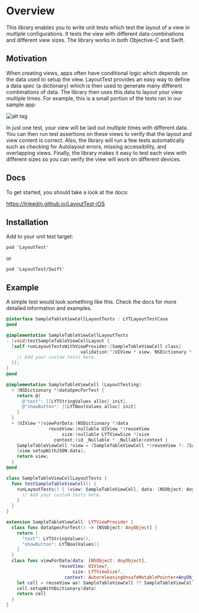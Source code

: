 # Overview

This library enables you to write unit tests which test the layout of a view in multiple configurations. It tests the view with different data combinations and different view sizes. The library works in both Objective-C and Swift.

## Motivation

When creating views, apps often have conditional logic which depends on the data used to setup the view. LayoutTest provides an easy way to define a data spec (a dictionary) which is then used to generate many different combinations of data. The library then uses this data to layout your view multiple times. For example, this is a small portion of the tests ran in our sample app:

![alt tag](https://raw.githubusercontent.com/linkedin/LayoutTest-iOS/master/docs/images/catalog.png)

In just one test, your view will be laid out multiple times with different data. You can then run test assertions on these views to verify that the layout and view content is correct. Also, the library will run a few tests automatically such as checking for Autolayout errors, missing accessibility, and overlapping views.
Finally, the library makes it easy to test each view with different sizes so you can verify the view will work on different devices.

## Docs

To get started, you should take a look at the docs: 

https://linkedin.github.io/LayoutTest-iOS

## Installation

Add to your unit test target:

```
pod 'LayoutTest'
```

or

```
pod 'LayoutTest/Swift'
```

## Example

A simple test would look something like this. Check the docs for more detailed information and examples.

```objective-c
@interface SampleTableViewCellLayoutTests : LYTLayoutTestCase
@end

@implementation SampleTableViewCellLayoutTests
- (void)testSampleTableViewCellLayout {
  [self runLayoutTestsWithViewProvider:[SampleTableViewCell class]
                            validation:^(UIView * view, NSDictionary * data, id context) {
    // Add your custom tests here.
  }];
}
@end

@implementation SampleTableViewCell (LayoutTesting)
  + (NSDictionary *)dataSpecForTest {
    return @{
      @"text": [[LYTStringValues alloc] init],
      @"showButton": [[LYTBoolValues alloc] init]
    }
  }
  + (UIView *)viewForData:(NSDictionary *)data
                reuseView:(nullable UIView *)reuseView
                     size:(nullable LYTViewSize *)size
                  context:(id _Nullable * _Nullable)context {
    SampleTableViewCell *view = (SampleTableViewCell *)reuseView ?: [SampleTableViewCell viewFromNib];
    [view setupWithJSON:data];
    return view;
  }
@end
``` 

```swift
class SampleTableViewCellLayoutTests {
  func testSampleTableViewCell() {
    runLayoutTests() { (view: SampleTableViewCell, data: [NSObject: AnyObject], context: Any?) in
      // Add your custom tests here.
    }
  }
}

extension SampleTableViewCell: LYTViewProvider {
  class func dataSpecForTest() -> [NSObject: AnyObject] {
    return [
      "text": LYTStringValues(),
      "showButton": LYTBoolValues()
    ]
  }
  class func viewForData(data: [NSObject: AnyObject],
                    reuseView: UIView?,
                         size: LYTViewSize?,
                      context: AutoreleasingUnsafeMutablePointer<AnyObject?>) -> UIView {
    let cell = reuseView as? SampleTableViewCell ?? SampleTableViewCell.loadFromNib()
    cell.setupWithDictionary(data)
    return cell
  }
} 
```
